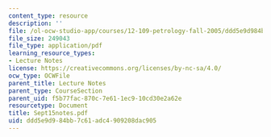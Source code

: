 ```yaml
---
content_type: resource
description: ''
file: /ol-ocw-studio-app/courses/12-109-petrology-fall-2005/ddd5e9d984bb7c61adc4909208dac905_Sept15notes.pdf
file_size: 249043
file_type: application/pdf
learning_resource_types:
- Lecture Notes
license: https://creativecommons.org/licenses/by-nc-sa/4.0/
ocw_type: OCWFile
parent_title: Lecture Notes
parent_type: CourseSection
parent_uid: f5b77fac-870c-7e61-1ec9-10cd30e2a62e
resourcetype: Document
title: Sept15notes.pdf
uid: ddd5e9d9-84bb-7c61-adc4-909208dac905
---
```

